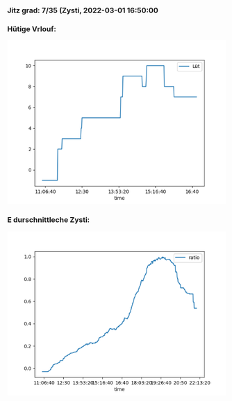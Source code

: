 ### Jitz grad: 7/35 (Zysti, 2022-03-01 16:50:00

### Hütige Vrlouf:
![Graph](Today.png)

### E durschnittleche Zysti:
![Graph](Zysti.png)